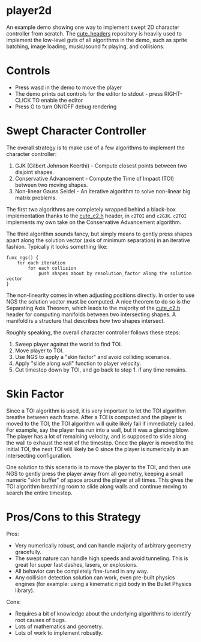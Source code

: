 # player2d

An example demo showing one way to implement swept 2D character controller from scratch. The [cute_headers](https://github.com/RandyGaul/cute_headers) repository is heavily used to implement the low-level guts of all algorithms in the demo, such as sprite batching, image loading, music/sound fx playing, and collisions.

# Controls

* Press wasd in the demo to move the player
* The demo prints out controls for the editor to stdout - press RIGHT-CLICK TO enable the editor
* Press G to turn ON/OFF debug rendering

# Swept Character Controller

The overall strategy is to make use of a few algorithms to implement the character controller:

1. GJK (Gilbert Johnson Keerthi) - Compute closest points between two disjoint shapes.
2. Conservative Advancement - Compute the Time of Impact (TOI) between two moving shapes.
3. Non-linear Gauss Seidel - An iterative algorithm to solve non-linear big matrix problems.

The first two algorithms are completely wrapped behind a black-box implementation thanks to the [cute_c2.h](https://github.com/RandyGaul/cute_headers) header, in `c2TOI` and `c2GJK`. `c2TOI` implements my own take on the Conservative Advancement algorithm.

The third algorithm sounds fancy, but simply means to gently press shapes apart along the solution vector (axis of minimum separation) in an iterative fashion. Typically it looks something like:

	func ngs() {
        for each iteration
	        for each collision
	            push shapes about by resolution_factor along the solution vector
	}

The non-linearity comes in when adjusting positions directly. In order to use NGS the solution vector must be computed. A nice theorem to do so is the Separating Axis Theorem, which leads to the majority of the [cute_c2.h](https://github.com/RandyGaul/cute_headers) header for computing manifolds between two intersecting shapes. A manifold is a structure that describes how two shapes intersect.

Roughly speaking, the overall character controller follows these steps:

1. Sweep player against the world to find TOI.
2. Move player to TOI.
3. Use NGS to apply a "skin factor" and avoid colliding scenarios.
4. Apply "slide along wall" function to player velocity.
5. Cut timestep down by TOI, and go back to step 1. if any time remains.

# Skin Factor

Since a TOI algorithm is used, it is very important to let the TOI algorithm breathe between each frame. After a TOI is computed and the player is moved to the TOI, the TOI algorithm will quite likely fail if immediately called. For example, say the player has run into a wall, but it was a glancing blow. The player has a lot of remaining velocity, and is supposed to slide along the wall to exhaust the rest of the timestep. Once the player is moved to the initial TOI, the next TOI will likely be 0 since the player is numerically in an intersecting configuration.

One solution to this scenario is to move the player to the TOI, and then use NGS to gently press the player away from all geometry, keeping a small numeric "skin buffer" of space around the player at all times. This gives the TOI algorithm breathing room to slide along walls and continue moving to search the entire timestep.

# Pros/Cons to this Strategy

Pros:

* Very numerically robust, and can handle majority of arbitrary geometry gracefully.
* The swept nature can handle high speeds and avoid tunneling. This is great for super fast dashes, lasers, or explosions.
* All behavior can be completely fine-tuned in any way.
* Any collision detection solution can work, even pre-built physics engines (for example: using a kinematic rigid body in the Bullet Physics library).

Cons:

* Requires a bit of knowledge about the underlying algorithms to identify root causes of bugs.
* Lots of mathematics and geometry.
* Lots of work to implement robustly.
